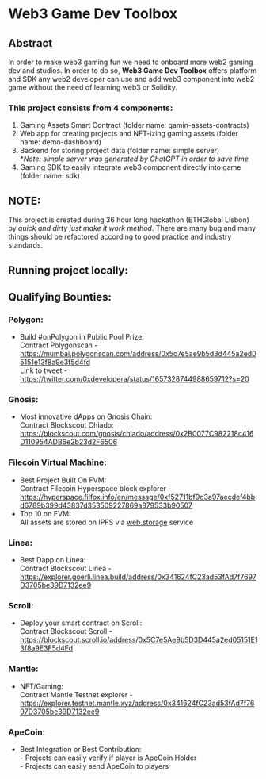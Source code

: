# Web3 Game Dev Toolbox

## Abstract
In order to make web3 gaming fun we need to onboard more web2 gaming dev and studios. In order to do so, **Web3 Game Dev Toolbox** offers platform and SDK any web2 developer can use and add web3 component into web2 game without the need of learning web3 or Solidity.

### This project consists from 4 components:

1. Gaming Assets Smart Contract (folder name: gamin-assets-contracts)
2. Web app for creating projects and NFT-izing gaming assets (folder name: demo-dashboard)
3. Backend for storing project data (folder name: simple server)<br/>**Note: simple server was generated by ChatGPT in order to save time*
4. Gaming SDK to easily integrate web3 component directly into game (folder name: sdk)

## NOTE:
This project is created during 36 hour long hackathon (ETHGlobal Lisbon) by *quick and dirty just make it work method*. There are many bug and many things should be refactored according to good practice and industry standards.

## Running project locally:

## Qualifying Bounties:

### Polygon:
- Build #onPolygon in Public Pool Prize:
<br/>Contract Polygonscan - https://mumbai.polygonscan.com/address/0x5c7e5ae9b5d3d445a2ed05151e13f8a9e3f5d4fd
<br/> Link to tweet - https://twitter.com/0xdevelopera/status/1657328744988659712?s=20

### Gnosis:
- Most innovative dApps on Gnosis Chain:
<br/>Contract Blockscout Chiado: https://blockscout.com/gnosis/chiado/address/0x2B0077C982218c416D110954ADB6e2b23d2F6506

### Filecoin Virtual Machine:
- Best Project Built On FVM:
<br/>Contract Filecoin Hyperspace block explorer - https://hyperspace.filfox.info/en/message/0xf52711bf9d3a97aecdef4bbd6789b399d43837d353509227869a879533b90507
- Top 10 on FVM:
<br/> All assets are stored on IPFS via [web.storage](https://web3.storage/) service

### Linea:
- Best Dapp on Linea:
<br/>Contract Blockscout Linea - https://explorer.goerli.linea.build/address/0x341624fC23ad53fAd7f7697D3705be39D7132ee9

### Scroll:
- Deploy your smart contract on Scroll:
<br/>Contract Blockscout Scroll - https://blockscout.scroll.io/address/0x5C7e5Ae9b5D3D445a2ed05151E13f8a9E3F5d4Fd

### Mantle:
- NFT/Gaming:
<br />Contract Mantle Testnet explorer - https://explorer.testnet.mantle.xyz/address/0x341624fC23ad53fAd7f7697D3705be39D7132ee9

### ApeCoin:
- Best Integration or Best Contribution:
<br/>- Projects can easily verify if player is ApeCoin Holder
<br/>- Projects can easily send ApeCoin to players
